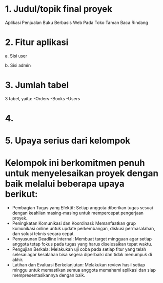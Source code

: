 # 1. Judul/topik final proyek
Aplikasi Penjualan Buku Berbasis Web Pada Toko Taman Baca Rindang
# 2. Fitur aplikasi
a. Sisi user

b. Sisi admin
# 3. Jumlah tabel
3 tabel, yaitu:
-Orders
-Books
-Users
# 4. 


# 5. Upaya serius dari  kelompok 

# Kelompok ini berkomitmen penuh untuk menyelesaikan proyek dengan baik melalui beberapa upaya berikut:

- Pembagian Tugas yang Efektif: Setiap anggota diberikan tugas sesuai dengan keahlian masing-masing untuk mempercepat pengerjaan proyek.
- Peningkatan Komunikasi dan Koordinasi: Memanfaatkan grup komunikasi online untuk update perkembangan, diskusi permasalahan, dan solusi teknis secara cepat.
- Penyusunan Deadline Internal: Membuat target mingguan agar setiap anggota tetap fokus pada tugas yang harus diselesaikan tepat waktu.
- Pengujian Berkala: Melakukan uji coba pada setiap fitur yang telah selesai agar kesalahan bisa segera diperbaiki dan tidak menumpuk di akhir.
- Latihan dan Evaluasi Berkelanjutan: Melakukan review hasil setiap minggu untuk memastikan semua anggota memahami aplikasi dan siap mempresentasikannya dengan baik.
